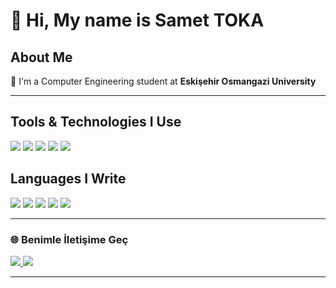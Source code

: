 # 👋 Hi, My name is Samet TOKA

##  About Me

🎯 I'm a Computer Engineering student at **Eskişehir Osmangazi University**


---

##  Tools & Technologies I Use

<p>
  <!-- VS Code -->
  <img src="https://img.shields.io/badge/VS%20Code-007ACC?style=for-the-badge&logo=visualstudiocode&logoColor=white" />
  <!-- Visual Studio -->
  <img src="https://img.shields.io/badge/Visual%20Studio-5C2D91?style=for-the-badge&logo=visualstudio&logoColor=white" />
  <!-- Jupyter -->
  <img src="https://img.shields.io/badge/Jupyter-F37626?style=for-the-badge&logo=jupyter&logoColor=white" />
  <!-- Docker -->
  <img src="https://img.shields.io/badge/Docker-2496ED?style=for-the-badge&logo=docker&logoColor=white" />
  <!-- SQL -->
  <img src="https://img.shields.io/badge/SQL-003B57?style=for-the-badge&logo=microsoftsqlserver&logoColor=white" />
</p>

##  Languages I Write

<p>
  <!-- C -->
  <img src="https://img.shields.io/badge/C-00599C?style=for-the-badge&logo=c&logoColor=white" />
  <!-- C++ -->
  <img src="https://img.shields.io/badge/C++-00599C?style=for-the-badge&logo=cplusplus&logoColor=white" />
  <!-- C# -->
  <img src="https://img.shields.io/badge/C%23-239120?style=for-the-badge&logo=csharp&logoColor=white" />
  <!-- Python -->
  <img src="https://img.shields.io/badge/Python-3776AB?style=for-the-badge&logo=python&logoColor=white" />
  <!-- SQL tekrar istersen burada da görünebilir -->
  <img src="https://img.shields.io/badge/SQL-003B57?style=for-the-badge&logo=microsoftsqlserver&logoColor=white" />
</p>


---

### 🌐 Benimle İletişime Geç

<p align="left">
  <a href="https://www.linkedin.com/in/samettoka/" target="_blank">
    <img src="https://img.shields.io/badge/LinkedIn-0A66C2?style=for-the-badge&logo=linkedin&logoColor=white"/>
  </a>
  <a href="https://www.instagram.com/smt_toka/" target="_blank">
    <img src="https://img.shields.io/badge/Instagram-E4405F?style=for-the-badge&logo=instagram&logoColor=white"/>
  </a>
</p>

---

